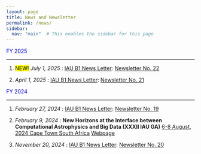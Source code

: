 ```yaml
---
layout: page
title: News and Newsletter
permalink: /news/
sidebar:
  nav: "main"  # This enables the sidebar for this page
---
```


<span style="color: blue;"> FY 2025 </span>

---

1. <mark>NEW!</mark> *July 1, 2025* : <u>IAU B1 News Letter</u>: [Newsletter No. 22](https://drive.google.com/file/d/1lWgS1nsIR2RW7o4jvpvLlcmMv2LKWdRX/view?usp=sharing)

2.  *April 1, 2025* : <u>IAU B1 News Letter</u>: [Newsletter No. 21](https://docs.google.com/document/d/1RRVF3yeeAGsO1saBBpnOgyd52xPptedjCAq6oxa53xg/edit?usp=sharing)


<span style="color: blue;"> FY 2024 </span>

---

1. *February 27, 2024* : <u>IAU B1 News Letter</u>: [Newsletter No. 19](https://drive.google.com/file/d/16dNgeKdJpo0KBie8FR1XXzO-fLvVUVaX/view?usp=sharing)

2. *February 9, 2024* : **New Horizons at the Interface between Computational Astrophysics and Big Data (XXXII IAU GA)** 
<u>6-8 August, 2024 Cape Town South Africa</u> 
[Webpage](https://idia.ac.za/bdh2024/)

3. *November 20, 2024* : <u>IAU B1 News Letter</u>: [Newsletter No. 20](https://drive.google.com/file/d/101LAnYayH1a1M7v8QQ612tm_3W5HrBiX/view?usp=share_link)



